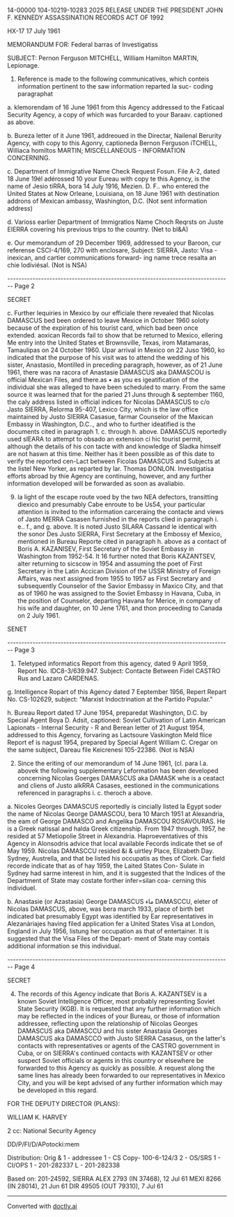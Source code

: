14-00000
104-10219-10283
2025 RELEASE UNDER THE PRESIDENT JOHN F. KENNEDY ASSASSINATION RECORDS ACT OF 1992

HX-17
17 July 1961

MEMORANDUM FOR: Federal barras of Investigatiss

SUBJECT: Pernon Ferguson MITCHELL,
William Hamilton MARTIN,
Lepionage.

1. Reference is made to the following communicatives, which conteis information pertinent to the saw information reparted la suc- coding paragraphat

a. klemorendam of 16 June 1961 from this Agency addressed to the Faticaal Security Agency, a copy of which was furcarded to your Baraav. captioned as above.

b. Bureza letter of it June 1961, addreoued in the Directar, Nailenal Berurity Agency, with copy to this Agonry, captioneda Bernon Ferguson iTCHELL, Williaca homiltos MARTIN; MISCELLANEOUS - INFORMATION CONCERNING.

c. Department of Immigrative Name Check Request Fosun. File A-2, dated 18 June 19él adérossed 10 your Eureau with copy te this Agency, is the name of Jesio tiRRA, bora 14 July 1916, Mezien. D. F.. who entered the United States at Now Orleane, Louisiana, on 18 June 1961 with destination addrons of Mexican ambassy, Washington, D.C. (Not sent information address)

d. Varioss earlier Department of Immigratios Name Choch Reqrsts on Juste EIERRA covering his previous trips to the country. (Net to bl&A)

e. Our memorandum of 29 December 1969, addressed to your Baroon, cur referense CSCI-4/169, 270 with enclosare, Subject: SIERRA, Jasto: Visa - inexican, and cartier communications forward- ing name trece resalta an chie lodiviésal. (Not is NSA)


-------------------------------------------------------------------------------- Page 2

SECRET

c. Further lequiries in Mexico by our efficiale there revealed that Nicolas DAMASCUS bed been ordered to leave Mexice in October 1960 soloty because of the expiration of his tourist card, which bad been once extended. aoxican Records fail to show that be returned to Mexico, ellering Me entry into the United States et Brownsville, Texas, irom Matamaras, Tamaulipas on 24 October 1960. Upar arrival in Mexico on 22 Juso 1960, ko indicated that the purpose of his visit was to attend the wedding of his sister, Anastasio, Montilled in preceding paragraph, however, as of 21 June 1961, there was na racora of Anastasie DAMASCUS aka DAMASCOU is official Mexican Files, and there.as
• as you es igeatification of the individual she was alleged to have been scheduled to marry. From the same source it was learned that for the paried 21 Juns through & september 1160, the caly address listed in official indices for Nicolas DAMASCUS to c/o Jasto SIERRA, Relorma 95-407, Lexico City, which is the law office maintained by Justo SIERRA Casasue, farmar Counselor of the Maxican Embassy in Washington, D.C.., and who to further ideatified is the documents cited in paragraph 1. c. through h. above. DAMASCUS reportedly used slEARA to attempt to obsado an extension ci hic tourist permit, although the details of his con tacte with and knowledge of Sladka himself are not haswn at this time. Neither has it been possible as of this date to verify the reported cen-Lact between Ficolas DAMASCUS and Subjects at the listel New Yorker, as reparted by lar. Thomas DONLON. Investigatisa efforts abroad by thie Agency are continuing, however, and any further information developed will be forwarded as soon as avaliabio.

9. la light of the escape route voed by the two NEA defectors, transitting diexico and presumably Cabe enroute to be Us54, your particular attention is invited to the information carceraing the contacte and views of Jasto MERRA Casasen furnished in the reports clied in paragraph i. e.. f., and g. above. It is noted Justo SILARA Cassand le identical with the sonor Des Justo SIERRA, First Secretary at the Embossy ef Mexico, mentioned in Bureau Reporte cited in paragraph h. above as a contact of Boris A. KAZANISEV, First Secretary of the Soviet Embassy in Washington from 1952-54. It 16 further noted that Boris KAZANTSEV, alter returning to sicscow in 1954 and assuming the poet of First Secretary in the Latin Accican Division of the USSR Ministry of Foreign Affairs, was next assigned from 1955 to 1957 as First Secretary and subsequently Counselor of the Savior Embassy in Maxico City, and that as of 1960 he was assigned to the Soviet Embassy in Havana, Cuba, in the position of Counselor, departing Havana for Merice, in company of his wife and daughter, on 10 Jene 1761, and thon proceeding to Canada on 2 July 1961.

SENET


-------------------------------------------------------------------------------- Page 3

1.  Teletyped informatics Report from this agency, dated 9 April 1959, Report No. IDC8-3/639.947. Subject: Contacte Between Fidel CASTRO Rus and Lazaro CARDENAS.

g. Intelligence Ropart of this Agency dated 7 Eeptember 1956,
Repert Repart No. CS-102629, subject: "Marxist Indoctrination at the Partido Popular."

h. Bureau Report dated 17 June 1954, preparedat Washington, D.C. by Special Agent Boya D. Adsit, captioned: Soviet Cultivation of Latin American Lapionats - Internal Security - R and Berean letter of 21 August 1954, addressed to this Agency, forvaring as Lactsoure Vaskington Meld flice Report ef is nagust 1954, prepared by Special Agent William C. Cregar on the same subject, Dareau file Keicrenesi 105-22386. (Not is NSA)

2. Since the eriting of our memorandum of 14 June 1961, (cl. para l.a. abovek the following supplementary Leformation has been developed concerning Nicolas Goerges DAMASCUS aka DAMASK whe is a ceatact and cliens of Justo alkRRA Casases, eestioned in the communications referenced in paragraphs i. c. theroch a above.

a. Nicoles Georges DAMASCUS reportedly is cincially listed la Egypt soder the name of Nicolas George DAMASCOU, bera 10 March 1951 at Alexandria, the eam of George DAMASCO and Angelika DAMASCOU ROSAVOURAS. He is a Greek natissal and halda Greek citizenship. From 1947 through. 1957, he resided at 57 Metiopolie Street in Alexandria. Haproeventatives of this Agency in Alonsodris advice that local available Fecords indicate thet se of May 1959. Nicolas DAMASCCU resided &i & uirtley Place, Elizabeth Day. Sydney, Austrella, and that be listed his occupatis as thes of Clork. Car field recorde indicate that as of hay 1959, the Laited States Con- Sulate in Sydney had sarme interest in him, and it is suggested that the Indices of the Department of State may costate forther infer=silan coa- cerning this individuel.

b. Anastasie (or Azastasia) George DAMASCUS ماء DAMASCCU, eleter of Nicolas DAMASCUS, above, was bera march 1933, place of birth bet indicated bat presumably Egypt was identified by Ear representatives in Alezanáriajes having filed application fer a United States Visa at London, England in July 1956, listung her occupation as that of entertainer. It is suggested that the Visa Files of the Depart- ment of State may contais additional information se this individual.


-------------------------------------------------------------------------------- Page 4

SECRET

4. The records of this Agency indicate that Boris A. KAZANTSEV is a known Soviet Intelligence Officer, most probably representing Soviet State Security (KGB). It is requested that any further information which may be reflected in the indices of your Bureau, or those of information addressee, reflecting upon the relationship of Nicolas Georges DAMASCUS aka DAMASCCU and his sister Anastasia Georges DAMASCUS aka DAMASCCO with Justo SIERRA Casasus, on the latter's contacts with representatives or agents of the CASTRO government in Cuba, or on SIERRA's continued contacts with KAZANTSEV or other suspect Soviet officials or agents in this country or elsewhere be forwarded to this Agency as quickly as possible. A request along the same lines has already been forwarded to our representatives in Mexico City, and you will be kept advised of any further information which may be developed in this regard.

FOR THE DEPUTY DIRECTOR (PLANS):

WILLIAM K. HARVEY

2 cc: National Security Agency

DD/P/FI/D/APotocki:mem

Distribution:
Orig & 1 - addressee
1 - CS Copy- 100-6-124/3
2 - OS/SRS
1 - CI/OPS
1 - 201-282337
L - 201-282338

Based on:
201-24592, SIERRA
ALEX 2793 (IN 37468), 12 Jul 61
MEXI 8266 (IN 28014), 21 Jun 61
DIR 49505 (OUT 79310), 7 Jul 61


---
Converted with [doctly.ai](https://doctly.ai)
